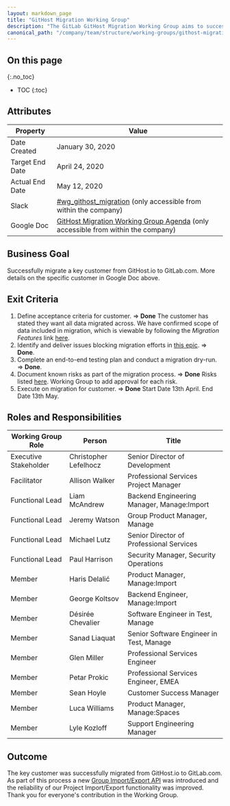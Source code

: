 ```yaml
---
layout: markdown_page
title: "GitHost Migration Working Group"
description: "The GitLab GitHost Migration Working Group aims to successfully migrate a key customer from GitHost.io to GitLab.com."
canonical_path: "/company/team/structure/working-groups/githost-migration/"
---
```


## On this page
{:.no_toc}

- TOC
{:toc}

## Attributes

| Property        | Value           |
|-----------------|-----------------|
| Date Created    | January 30, 2020 |
| Target End Date | April 24, 2020|
| Actual End Date | May 12, 2020 |
| Slack           | [#wg_githost_migration](https://gitlab.slack.com/archives/CRKL886F2) (only accessible from within the company) |
| Google Doc      | [GitHost Migration Working Group Agenda](https://docs.google.com/document/d/1O8cF5ylQHJDAXVB3KUoW5FhPRH-RIOpHAOuuuPz0VL0/edit) (only accessible from within the company) |

## Business Goal

Successfully migrate a key customer from GitHost.io to GitLab.com. More details on the specific customer in Google Doc above.

## Exit Criteria

1. Define acceptance criteria for customer. => **Done** The customer has stated they want all data migrated across. We have confirmed scope of data included in migration, which is viewable by following the *Migration Features* link [here](https://docs.google.com/document/d/1O8cF5ylQHJDAXVB3KUoW5FhPRH-RIOpHAOuuuPz0VL0/edit#heading=h.1jbhsgk81yat).
1. Identify and deliver issues blocking migration efforts in [this epic](https://gitlab.com/groups/gitlab-org/-/epics/2584). => **Done**.
1. Complete an end-to-end testing plan and conduct a migration dry-run. => **Done**.
1. Document known risks as part of the migration process. => **Done** Risks listed [here](https://gitlab.com/gitlab-org/manage/-/issues/16366). Working Group to add approval for each risk.
1. Execute on migration for customer. => **Done** Start Date 13th April. End Date 13th May.

## Roles and Responsibilities

| Working Group Role    | Person                | Title                                      |
|-----------------------|-----------------------|--------------------------------------------|
| Executive Stakeholder | Christopher Lefelhocz | Senior Director of Development             |
| Facilitator           | Allison Walker        | Professional Services Project Manager      |
| Functional Lead       | Liam McAndrew         | Backend Engineering Manager, Manage:Import |
| Functional Lead       | Jeremy Watson         | Group Product Manager, Manage              |
| Functional Lead       | Michael Lutz          | Senior Director of Professional Services   |
| Functional Lead       | Paul Harrison         | Security Manager, Security Operations      |
| Member                | Haris Delalić         | Product Manager, Manage:Import             |
| Member                | George Koltsov        | Backend Engineer, Manage:Import            |
| Member                | Désirée Chevalier     | Software Engineer in Test, Manage          |
| Member                | Sanad Liaquat         | Senior Software Engineer in Test, Manage   |
| Member                | Glen Miller           | Professional Services Engineer             |
| Member                | Petar Prokic          | Professional Services Engineer, EMEA       |
| Member                | Sean Hoyle            | Customer Success Manager                  |
| Member                | Luca Williams         | Product Manager, Manage:Spaces             |
| Member                | Lyle Kozloff          | Support Engineering Manager                |

## Outcome

The key customer was successfully migrated from GitHost.io to GitLab.com. As part of this process a new [Group Import/Export API](https://gitlab.com/groups/gitlab-org/-/epics/1952) was introduced and the reliability of our Project Import/Export functionality was improved. Thank you for everyone's contribution in the Working Group.
